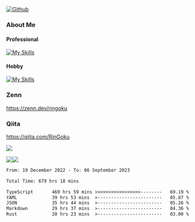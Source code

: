 [![Github](https://img.shields.io/github/followers/skyt-a?label=Follow&style=social)](https://github.com/skyt-a)

### About Me
#### Professional
[![My Skills](https://skillicons.dev/icons?i=react,ts,js,nodejs,java,graphql,firebase,githubactions&theme=light)](https://skillicons.dev)
#### Hobby
[![My Skills](https://skillicons.dev/icons?i=unity,rust,py&theme=light)](https://skillicons.dev)

### Zenn
https://zenn.dev/ringoku
### Qiita
https://qiita.com/RinGoku


![](https://github-profile-summary-cards.vercel.app/api/cards/profile-details?username=skyt-a&theme=default)

![](https://github-profile-summary-cards.vercel.app/api/cards/repos-per-language?username=skyt-a&theme=default)![](https://github-profile-summary-cards.vercel.app/api/cards/stats?username=RinGoku&theme=default)

<!--START_SECTION:waka-->

```txt
From: 19 December 2022 - To: 06 September 2023

Total Time: 679 hrs 18 mins

TypeScript       469 hrs 59 mins >>>>>>>>>>>>>>>>>--------   69.19 %
YAML             39 hrs 53 mins  >------------------------   05.87 %
JSON             35 hrs 44 mins  >------------------------   05.26 %
Markdown         29 hrs 37 mins  >------------------------   04.36 %
Rust             20 hrs 23 mins  >------------------------   03.00 %
```

<!--END_SECTION:waka-->
